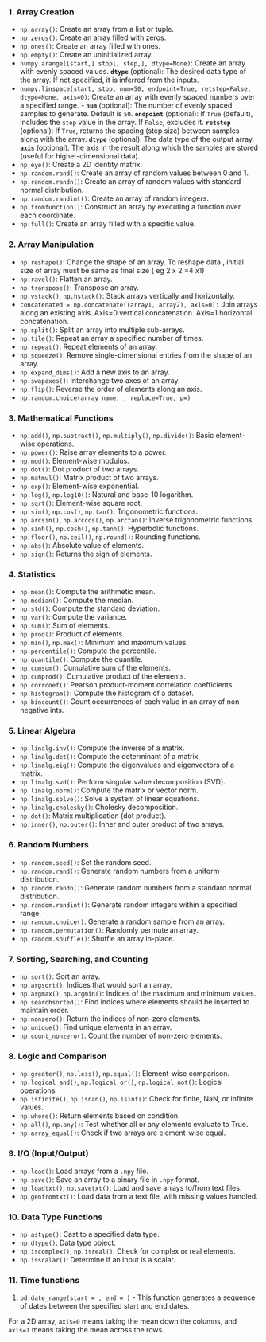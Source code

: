  
### 1. **Array Creation**

- `np.array()`: Create an array from a list or tuple.
- `np.zeros()`: Create an array filled with zeros.
- `np.ones()`: Create an array filled with ones.
- `np.empty()`: Create an uninitialized array.
- `numpy.arange([start,] stop[, step,], dtype=None)`: Create an array with evenly spaced values. **`dtype`** (optional): The desired data type of the array. If not specified, it is inferred from the inputs.
- `numpy.linspace(start, stop, num=50, endpoint=True, retstep=False, dtype=None, axis=0)`: Create an array with evenly spaced numbers over a specified range. - 
  **`num`** (optional): The number of evenly spaced samples to generate. Default is `50`.
  **`endpoint`** (optional): If `True` (default), includes the `stop` value in the array. If `False`, excludes it.
  **`retstep`** (optional): If `True`, returns the spacing (step size) between samples along with the array.
  **`dtype`** (optional): The data type of the output array.
  **`axis`** (optional): The axis in the result along which the samples are stored (useful for higher-dimensional data).
- `np.eye()`: Create a 2D identity matrix.
- `np.random.rand()`: Create an array of random values between 0 and 1.
- `np.random.randn()`: Create an array of random values with standard normal distribution.
- `np.random.randint()`: Create an array of random integers.
- `np.fromfunction()`: Construct an array by executing a function over each coordinate.
- `np.full()`: Create an array filled with a specific value.

### 2. **Array Manipulation**

- `np.reshape()`: Change the shape of an array. To reshape data , initial size of array must be same as final size ( eg 2 x 2 =4 x1)
- `np.ravel()`: Flatten an array.
- `np.transpose()`: Transpose an array.
- `np.vstack()`, `np.hstack()`: Stack arrays vertically and horizontally.
- `concatenated = np.concatenate((array1, array2), axis=0):` Join arrays along an existing axis. Axis=0 vertical concatenation. Axis=1 horizontal concatenation.
- `np.split()`: Split an array into multiple sub-arrays.
- `np.tile()`: Repeat an array a specified number of times.
- `np.repeat()`: Repeat elements of an array.
- `np.squeeze()`: Remove single-dimensional entries from the shape of an array.
- `np.expand_dims()`: Add a new axis to an array.
- `np.swapaxes()`: Interchange two axes of an array.
- `np.flip()`: Reverse the order of elements along an axis.
- `np.random.choice(array name, , replace=True, p=)`

### 3. **Mathematical Functions**

- `np.add()`, `np.subtract()`, `np.multiply()`, `np.divide()`: Basic element-wise operations.
- `np.power()`: Raise array elements to a power.
- `np.mod()`: Element-wise modulus.
- `np.dot()`: Dot product of two arrays.
- `np.matmul()`: Matrix product of two arrays.
- `np.exp()`: Element-wise exponential.
- `np.log()`, `np.log10()`: Natural and base-10 logarithm.
- `np.sqrt()`: Element-wise square root.
- `np.sin()`, `np.cos()`, `np.tan()`: Trigonometric functions.
- `np.arcsin()`, `np.arccos()`, `np.arctan()`: Inverse trigonometric functions.
- `np.sinh()`, `np.cosh()`, `np.tanh()`: Hyperbolic functions.
- `np.floor()`, `np.ceil()`, `np.round()`: Rounding functions.
- `np.abs()`: Absolute value of elements.
- `np.sign()`: Returns the sign of elements.

### 4. **Statistics**

- `np.mean()`: Compute the arithmetic mean.
- `np.median()`: Compute the median.
- `np.std()`: Compute the standard deviation.
- `np.var()`: Compute the variance.
- `np.sum()`: Sum of elements.
- `np.prod()`: Product of elements.
- `np.min()`, `np.max()`: Minimum and maximum values.
- `np.percentile()`: Compute the percentile.
- `np.quantile()`: Compute the quantile.
- `np.cumsum()`: Cumulative sum of the elements.
- `np.cumprod()`: Cumulative product of the elements.
- `np.corrcoef()`: Pearson product-moment correlation coefficients.
- `np.histogram()`: Compute the histogram of a dataset.
- `np.bincount()`: Count occurrences of each value in an array of non-negative ints.

### 5. **Linear Algebra**

- `np.linalg.inv()`: Compute the inverse of a matrix.
- `np.linalg.det()`: Compute the determinant of a matrix.
- `np.linalg.eig()`: Compute the eigenvalues and eigenvectors of a matrix.
- `np.linalg.svd()`: Perform singular value decomposition (SVD).
- `np.linalg.norm()`: Compute the matrix or vector norm.
- `np.linalg.solve()`: Solve a system of linear equations.
- `np.linalg.cholesky()`: Cholesky decomposition.
- `np.dot()`: Matrix multiplication (dot product).
- `np.inner()`, `np.outer()`: Inner and outer product of two arrays.

### 6. **Random Numbers**

- `np.random.seed()`: Set the random seed.
- `np.random.rand()`: Generate random numbers from a uniform distribution.
- `np.random.randn()`: Generate random numbers from a standard normal distribution.
- `np.random.randint()`: Generate random integers within a specified range.
- `np.random.choice()`: Generate a random sample from an array.
- `np.random.permutation()`: Randomly permute an array.
- `np.random.shuffle()`: Shuffle an array in-place.

### 7. **Sorting, Searching, and Counting**

- `np.sort()`: Sort an array.
- `np.argsort()`: Indices that would sort an array.
- `np.argmax()`, `np.argmin()`: Indices of the maximum and minimum values.
- `np.searchsorted()`: Find indices where elements should be inserted to maintain order.
- `np.nonzero()`: Return the indices of non-zero elements.
- `np.unique()`: Find unique elements in an array.
- `np.count_nonzero()`: Count the number of non-zero elements.

### 8. **Logic and Comparison**

- `np.greater()`, `np.less()`, `np.equal()`: Element-wise comparison.
- `np.logical_and()`, `np.logical_or()`, `np.logical_not()`: Logical operations.
- `np.isfinite()`, `np.isnan()`, `np.isinf()`: Check for finite, NaN, or infinite values.
- `np.where()`: Return elements based on condition.
- `np.all()`, `np.any()`: Test whether all or any elements evaluate to True.
- `np.array_equal()`: Check if two arrays are element-wise equal.

### 9. **I/O (Input/Output)**

- `np.load()`: Load arrays from a `.npy` file.
- `np.save()`: Save an array to a binary file in `.npy` format.
- `np.loadtxt()`, `np.savetxt()`: Load and save arrays to/from text files.
- `np.genfromtxt()`: Load data from a text file, with missing values handled.

### 10. **Data Type Functions**

- `np.astype()`: Cast to a specified data type.
- `np.dtype()`: Data type object.
- `np.iscomplex()`, `np.isreal()`: Check for complex or real elements.
- `np.isscalar()`: Determine if an input is a scalar.

### 11. **Time functions**
1. `pd.date_range(start = , end = )` -  This function generates a sequence of dates between the specified start and end dates.

For a 2D array, `axis=0` means taking the mean down the columns, and `axis=1` means taking the mean across the rows.